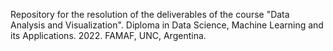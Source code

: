 Repository for the resolution of the deliverables of the course "Data Analysis and Visualization". Diploma in Data Science, Machine Learning and its Applications. 2022. FAMAF, UNC, Argentina.

